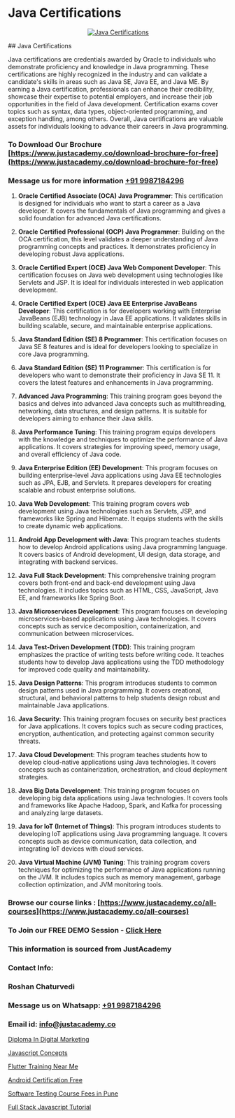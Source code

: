 # Java Certifications

<p align="center">
  <a href="https://justacademy.co/course-detail/core-java-training">
    <img src="https://justacademy.co/storage2/course_image/1677245426_course_image.webp" alt="Java Certifications">
  </a>
</p>
## Java Certifications

Java certifications are credentials awarded by Oracle to individuals who demonstrate proficiency and knowledge in Java programming. These certifications are highly recognized in the industry and can validate a candidate's skills in areas such as Java SE, Java EE, and Java ME. By earning a Java certification, professionals can enhance their credibility, showcase their expertise to potential employers, and increase their job opportunities in the field of Java development. Certification exams cover topics such as syntax, data types, object-oriented programming, and exception handling, among others. Overall, Java certifications are valuable assets for individuals looking to advance their careers in Java programming.
### To Download Our Brochure [https://www.justacademy.co/download-brochure-for-free](https://www.justacademy.co/download-brochure-for-free)
### Message us for more information [+91 9987184296](https://api.whatsapp.com/send?phone=919987184296)
1) **Oracle Certified Associate (OCA) Java Programmer**: This certification is designed for individuals who want to start a career as a Java developer. It covers the fundamentals of Java programming and gives a solid foundation for advanced Java certifications.

2) **Oracle Certified Professional (OCP) Java Programmer**: Building on the OCA certification, this level validates a deeper understanding of Java programming concepts and practices. It demonstrates proficiency in developing robust Java applications.

3) **Oracle Certified Expert (OCE) Java Web Component Developer**: This certification focuses on Java web development using technologies like Servlets and JSP. It is ideal for individuals interested in web application development.

4) **Oracle Certified Expert (OCE) Java EE Enterprise JavaBeans Developer**: This certification is for developers working with Enterprise JavaBeans (EJB) technology in Java EE applications. It validates skills in building scalable, secure, and maintainable enterprise applications.

5) **Java Standard Edition (SE) 8 Programmer**: This certification focuses on Java SE 8 features and is ideal for developers looking to specialize in core Java programming.

6) **Java Standard Edition (SE) 11 Programmer**: This certification is for developers who want to demonstrate their proficiency in Java SE 11. It covers the latest features and enhancements in Java programming.

7) **Advanced Java Programming**: This training program goes beyond the basics and delves into advanced Java concepts such as multithreading, networking, data structures, and design patterns. It is suitable for developers aiming to enhance their Java skills.

8) **Java Performance Tuning**: This training program equips developers with the knowledge and techniques to optimize the performance of Java applications. It covers strategies for improving speed, memory usage, and overall efficiency of Java code.

9) **Java Enterprise Edition (EE) Development**: This program focuses on building enterprise-level Java applications using Java EE technologies such as JPA, EJB, and Servlets. It prepares developers for creating scalable and robust enterprise solutions.

10) **Java Web Development**: This training program covers web development using Java technologies such as Servlets, JSP, and frameworks like Spring and Hibernate. It equips students with the skills to create dynamic web applications.

11) **Android App Development with Java**: This program teaches students how to develop Android applications using Java programming language. It covers basics of Android development, UI design, data storage, and integrating with backend services.

12) **Java Full Stack Development**: This comprehensive training program covers both front-end and back-end development using Java technologies. It includes topics such as HTML, CSS, JavaScript, Java EE, and frameworks like Spring Boot.

13) **Java Microservices Development**: This program focuses on developing microservices-based applications using Java technologies. It covers concepts such as service decomposition, containerization, and communication between microservices.

14) **Java Test-Driven Development (TDD)**: This training program emphasizes the practice of writing tests before writing code. It teaches students how to develop Java applications using the TDD methodology for improved code quality and maintainability.

15) **Java Design Patterns**: This program introduces students to common design patterns used in Java programming. It covers creational, structural, and behavioral patterns to help students design robust and maintainable Java applications.

16) **Java Security**: This training program focuses on security best practices for Java applications. It covers topics such as secure coding practices, encryption, authentication, and protecting against common security threats.

17) **Java Cloud Development**: This program teaches students how to develop cloud-native applications using Java technologies. It covers concepts such as containerization, orchestration, and cloud deployment strategies.

18) **Java Big Data Development**: This training program focuses on developing big data applications using Java technologies. It covers tools and frameworks like Apache Hadoop, Spark, and Kafka for processing and analyzing large datasets.

19) **Java for IoT (Internet of Things)**: This program introduces students to developing IoT applications using Java programming language. It covers concepts such as device communication, data collection, and integrating IoT devices with cloud services.

20) **Java Virtual Machine (JVM) Tuning**: This training program covers techniques for optimizing the performance of Java applications running on the JVM. It includes topics such as memory management, garbage collection optimization, and JVM monitoring tools.

### Browse our course links : [https://www.justacademy.co/all-courses](https://www.justacademy.co/all-courses) 
### To Join our FREE DEMO Session - [Click Here](https://www.justacademy.co/register-for-course-demo)


### This information is sourced from JustAcademy
### Contact Info:
### Roshan Chaturvedi
### Message us on Whatsapp: [+91 9987184296](https://api.whatsapp.com/send?phone=919987184296)
### Email id: [info@justacademy.co](mailto:info@justacademy.co)
                
[Diploma In Digital Marketing](https://www.linkedin.com/pulse/diploma-digital-marketing-justacademy-coventry-jmq9e?trackingId=efMDyixEU3c5sXbmePcI7w%3D%3D&lipi=urn%3Ali%3Apage%3Ad_flagship3_company_admin%3BvasO6SUGTP2oKUhUaDM59w%3D%3D)

[Javascript Concepts](https://www.linkedin.com/pulse/javascript-concepts-justacademy-ahmedabad-rukwc?trackingId=wpTG2KFypiZM2pKqJF9NHA%3D%3D&lipi=urn%3Ali%3Apage%3Ad_flagship3_company_admin%3BG0jd%2Fn72TAC0suNcPZMgHQ%3D%3D)

[Flutter Training Near Me](https://medium.com/@prempja40/flutter-training-near-me-1049c9488646)

[Android Certification Free](https://medium.com/@akanshapatil/android-certification-free-996f5514caf4)

[Software Testing Course Fees in Pune](https://justacademyin.github.io/justacademy/software-testing-course-fees-in-pune)

[Full Stack Javascript Tutorial](https://justacademyin.github.io/Articles/Full-Stack-Javascript-Tutorial)

